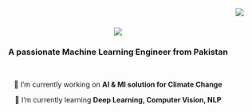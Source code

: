 <img align="right" src="https://visitor-badge.laobi.icu/badge?page_id=Wasim-Ali-AI.Ali-Wwasim-AI" />


<h1 align="center">
    <img src="https://readme-typing-svg.herokuapp.com/?font=Righteous&size=35&center=true&vCenter=true&width=500&height=70&duration=4000&lines=Hi+There!+👋;+I'm+Wasim+Ali!;" />
</h1>


<h3 align="center">A passionate Machine Learning Engineer from Pakistan</h3>

<br/>

<div align="center">
 
 🔭 I’m currently working on **AI & Ml solution for Climate Change**
 
 🌱 I’m currently learning **Deep Learning, Computer Vision, NLP**

